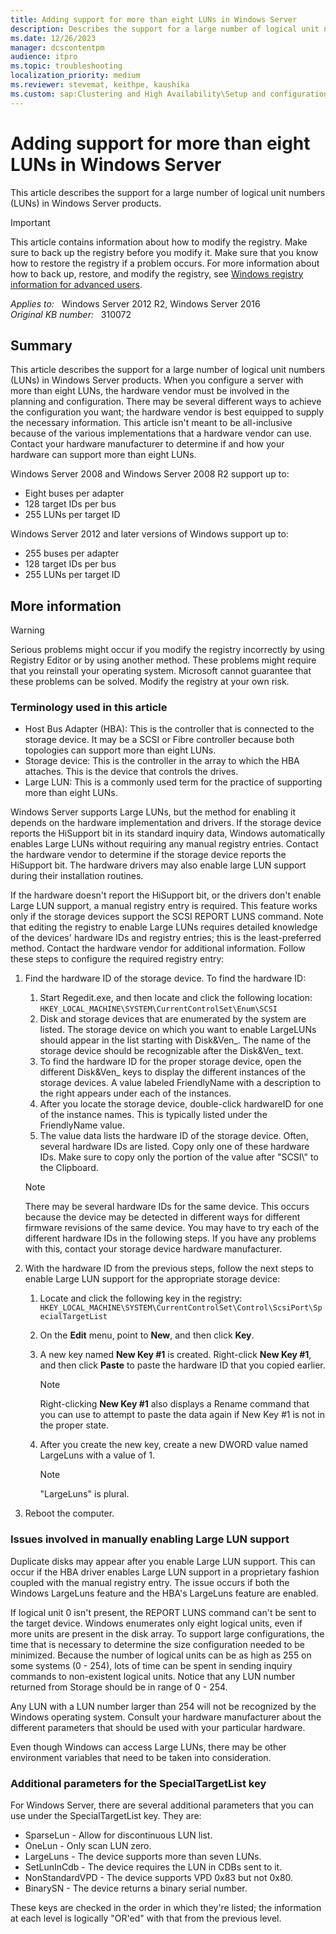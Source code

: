 ```yaml
---
title: Adding support for more than eight LUNs in Windows Server
description: Describes the support for a large number of logical unit numbers (LUNs) in Windows Server products.
ms.date: 12/26/2023
manager: dcscontentpm
audience: itpro
ms.topic: troubleshooting
localization_priority: medium
ms.reviewer: stevemat, keithpe, kaushika
ms.custom: sap:Clustering and High Availability\Setup and configuration of clustered services and applications, csstroubleshoot
---
```

# Adding support for more than eight LUNs in Windows Server

This article describes the support for a large number of logical unit numbers (LUNs) in Windows Server products.

> [!IMPORTANT]
> This article contains information about how to modify the registry. Make sure to back up the registry before you modify it. Make sure that you know how to restore the registry if a problem occurs. For more information about how to back up, restore, and modify the registry, see [Windows registry information for advanced users](../performance/windows-registry-advanced-users.md).

_Applies to:_ &nbsp; Windows Server 2012 R2, Windows Server 2016  
_Original KB number:_ &nbsp; 310072

## Summary

This article describes the support for a large number of logical unit numbers (LUNs) in Windows Server products. When you configure a server with more than eight LUNs, the hardware vendor must be involved in the planning and configuration. There may be several different ways to achieve the configuration you want; the hardware vendor is best equipped to supply the necessary information. This article isn't meant to be all-inclusive because of the various implementations that a hardware vendor can use. Contact your hardware manufacturer to determine if and how your hardware can support more than eight LUNs.

Windows Server 2008 and Windows Server 2008 R2 support up to:

- Eight buses per adapter
- 128 target IDs per bus
- 255 LUNs per target ID

Windows Server 2012 and later versions of Windows support up to:  

- 255 buses per adapter
- 128 target IDs per bus
- 255 LUNs per target ID

## More information

> [!WARNING]
> Serious problems might occur if you modify the registry incorrectly by using Registry Editor or by using another method. These problems might require that you reinstall your operating system. Microsoft cannot guarantee that these problems can be solved. Modify the registry at your own risk.

### Terminology used in this article

- Host Bus Adapter (HBA): This is the controller that is connected to the storage device. It may be a SCSI or Fibre controller because both topologies can support more than eight LUNs.
- Storage device: This is the controller in the array to which the HBA attaches. This is the device that controls the drives.
- Large LUN: This is a commonly used term for the practice of supporting more than eight LUNs.

Windows Server supports Large LUNs, but the method for enabling it depends on the hardware implementation and drivers. If the storage device reports the HiSupport bit in its standard inquiry data, Windows automatically enables Large LUNs without requiring any manual registry entries. Contact the hardware vendor to determine if the storage device reports the HiSupport bit. The hardware drivers may also enable large LUN support during their installation routines.

If the hardware doesn't report the HiSupport bit, or the drivers don't enable Large LUN support, a manual registry entry is required. This feature works only if the storage devices support the SCSI REPORT LUNS command. Note that editing the registry to enable Large LUNs requires detailed knowledge of the devices' hardware IDs and registry entries; this is the least-preferred method. Contact the hardware vendor for additional information. Follow these steps to configure the required registry entry:

1. Find the hardware ID of the storage device. To find the hardware ID:
    1. Start Regedit.exe, and then locate and click the following location: `HKEY_LOCAL_MACHINE\SYSTEM\CurrentControlSet\Enum\SCSI`
    2. Disk and storage devices that are enumerated by the system are listed. The storage device on which you want to enable LargeLUNs should appear in the list starting with Disk&Ven_. The name of the storage device should be recognizable after the Disk&Ven_ text.
    3. To find the hardware ID for the proper storage device, open the different Disk&Ven_ keys to display the different instances of the storage devices. A value labeled FriendlyName with a description to the right appears under each of the instances.
    4. After you locate the storage device, double-click hardwareID for one of the instance names. This is typically listed under the FriendlyName value.
    5. The value data lists the hardware ID of the storage device. Often, several hardware IDs are listed. Copy only one of these hardware IDs. Make sure to copy only the portion of the value after "SCSI\\" to the Clipboard.

    > [!NOTE]
    > There may be several hardware IDs for the same device. This occurs because the device may be detected in different ways for different firmware revisions of the same device. You may have to try each of the different hardware IDs in the following steps. If you have any problems with this, contact your storage device hardware manufacturer.
2. With the hardware ID from the previous steps, follow the next steps to enable Large LUN support for the appropriate storage device:
    1. Locate and click the following key in the registry: `HKEY_LOCAL_MACHINE\SYSTEM\CurrentControlSet\Control\ScsiPort\SpecialTargetList`

    2. On the **Edit** menu, point to **New**, and then click **Key**.
    3. A new key named **New Key #1** is created. Right-click **New Key #1**, and then click **Paste** to paste the hardware ID that you copied earlier.

        > [!NOTE]
        > Right-clicking **New Key #1** also displays a Rename command that you can use to attempt to paste the data again if New Key #1 is not in the proper state.
    4. After you create the new key, create a new DWORD value named LargeLuns with a value of 1.

        > [!NOTE]
        > "LargeLuns" is plural.
3. Reboot the computer.

### Issues involved in manually enabling Large LUN support

Duplicate disks may appear after you enable Large LUN support. This can occur if the HBA driver enables Large LUN support in a proprietary fashion coupled with the manual registry entry. The issue occurs if both the Windows LargeLuns feature and the HBA's LargeLuns feature are enabled.

If logical unit 0 isn't present, the REPORT LUNS  command can't be sent to the target device. Windows enumerates only eight logical units, even if more units are present in the disk array. To support large configurations, the time that is necessary to determine the size configuration needed to be minimized. Because the number of logical units can be as high as 255 on some systems (0 - 254), lots of time can be spent in sending inquiry commands to non-existent logical units. Notice that any LUN number returned from Storage should be in range of 0 - 254.

Any LUN with a LUN number larger than 254 will not be recognized by the Windows operating system. Consult your hardware manufacturer about the different parameters that should be used with your particular hardware.

Even though Windows can access Large LUNs, there may be other environment variables that need to be taken into consideration.

### Additional parameters for the SpecialTargetList key

For Windows Server, there are several additional parameters that you can use under the SpecialTargetList key. They are:

- SparseLun - Allow for discontinuous LUN list.
- OneLun - Only scan LUN zero.
- LargeLuns - The device supports more than seven LUNs.
- SetLunInCdb - The device requires the LUN in CDBs sent to it.
- NonStandardVPD - The device supports VPD 0x83 but not 0x80.
- BinarySN - The device returns a binary serial number.

These keys are checked in the order in which they're listed; the information at each level is logically "OR'ed" with that from the previous level.
